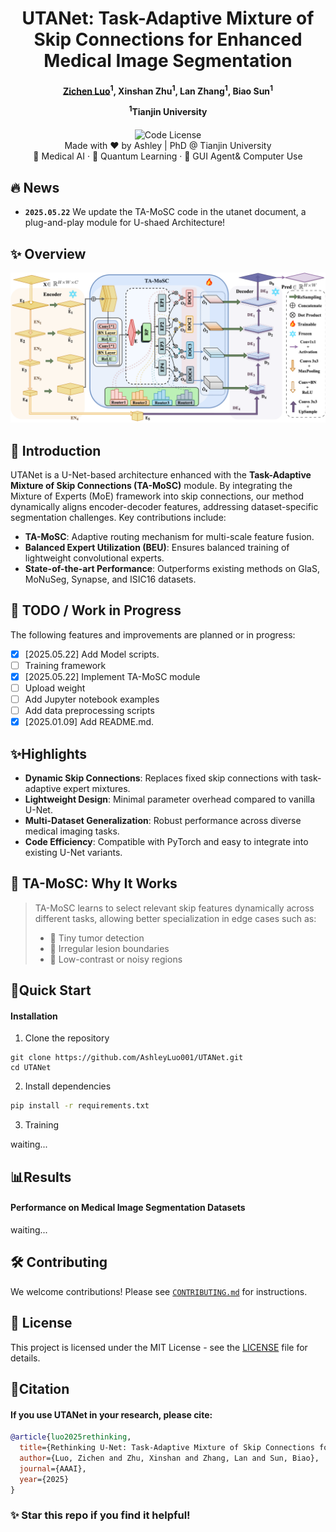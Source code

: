 
<div align=center>
<h1> UTANet: Task-Adaptive Mixture of Skip Connections for Enhanced Medical Image Segmentation</h1>
<h4 align="center">
  
[Zichen Luo](https://github.com/AshleyLuo001)<sup>1</sup>,
Xinshan Zhu<sup>1</sup>,
Lan Zhang<sup>1</sup>,
Biao Sun<sup>1</sup>


<sup>1</sup>Tianjin University

</h4>
  <a href="" style="margin: 2px;">
    <img alt="Code License" src="https://img.shields.io/badge/Code_License-MIT-f5de53?&color=f5de53" style="display: inline-block; vertical-align: middle;"/>
  </a>

</div>
<div align=center>
Made with ❤️ by Ashley | PhD @ Tianjin University 
  <br>
  🧠 Medical AI · 🧬 Quantum Learning · 🧩 GUI Agent& Computer Use
   <br>
</div>

## 🔥 News

* **`2025.05.22`** We update the TA-MoSC code in the utanet document, a plug-and-play module for U-shaed Architecture!

## ✨ Overview
![structure](./assets/architecture.png)

## 📌 Introduction
UTANet is a U-Net-based architecture enhanced with the **Task-Adaptive Mixture of Skip Connections (TA-MoSC)** module. By integrating the Mixture of Experts (MoE) framework into skip connections, our method dynamically aligns encoder-decoder features, addressing dataset-specific segmentation challenges. Key contributions include:

- **TA-MoSC**: Adaptive routing mechanism for multi-scale feature fusion.
- **Balanced Expert Utilization (BEU)**: Ensures balanced training of lightweight convolutional experts.
- **State-of-the-art Performance**: Outperforms existing methods on GlaS, MoNuSeg, Synapse, and ISIC16 datasets.

## 📌 TODO / Work in Progress

The following features and improvements are planned or in progress:

- [x] [2025.05.22] Add Model scripts. 
- [ ] Training framework
- [x] [2025.05.22] Implement TA-MoSC module
- [ ] Upload weight
- [ ] Add Jupyter notebook examples
- [ ] Add data preprocessing scripts
- [x] [2025.01.09] Add README.md.

## ✨Highlights
- **Dynamic Skip Connections**: Replaces fixed skip connections with task-adaptive expert mixtures.
- **Lightweight Design**: Minimal parameter overhead compared to vanilla U-Net.
- **Multi-Dataset Generalization**: Robust performance across diverse medical imaging tasks.
- **Code Efficiency**: Compatible with PyTorch and easy to integrate into existing U-Net variants.
  

## 🧠 TA-MoSC: Why It Works

> TA-MoSC learns to select relevant skip features dynamically across different tasks, allowing better specialization in edge cases such as:
>
> - 🔬 Tiny tumor detection  
> - 🧩 Irregular lesion boundaries  
> - 🧠 Low-contrast or noisy regions
>

## 🚀Quick Start
#### Installation
1. Clone the repository
```shell
git clone https://github.com/AshleyLuo001/UTANet.git  
cd UTANet
```
2. Install dependencies
```bash
pip install -r requirements.txt
```
3. Training

waiting...

## 📊Results
#### Performance on Medical Image Segmentation Datasets
waiting...







## 🛠️ Contributing

We welcome contributions! Please see [`CONTRIBUTING.md`](CONTRIBUTING.md) for instructions.



## 📄 License

This project is licensed under the MIT License - see the [LICENSE](LICENSE) file for details.






## 📜Citation
#### If you use UTANet in your research, please cite:
```bibtex
@article{luo2025rethinking,  
  title={Rethinking U-Net: Task-Adaptive Mixture of Skip Connections for Enhanced Medical Image Segmentation},  
  author={Luo, Zichen and Zhu, Xinshan and Zhang, Lan and Sun, Biao},  
  journal={AAAI},  
  year={2025}  
}
```


### ✨ Star this repo if you find it helpful!

